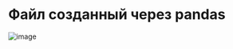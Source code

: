 # Файл созданный через pandas

![image](https://user-images.githubusercontent.com/98395436/210095623-3762a075-5870-4841-8106-5f1758b3e50b.png)
